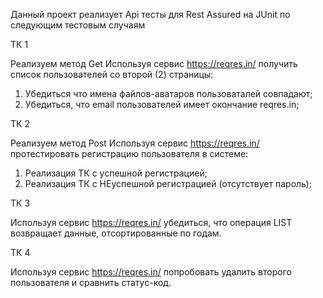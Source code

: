 Данный проект реализует Арі тесты для Rest Assured на JUnit по следующим тестовым случаям

ТК 1 

Реализуем метод Get
Используя сервис https://reqres.in/ получить список пользователей со второй
(2) страницы:
1. Убедиться что имена файлов-аватаров пользоваталей совпадают;
2. Убедиться, что email пользователей имеет окончание reqres.in;


ТК 2

Реализуем метод Post
Используя сервис https://reqres.in/ протестировать регистрацию пользователя в системе:
1. Реализация ТК с успешной регистрацией;
2. Реализация ТК с НЕуспешной регистрацией (отсутствует пароль);

ТК 3

Используя сервис https://reqres.in/ убедиться, что операция LIST<RESOURCE>
возвращает данные, отсортированные по годам.

ТК 4

Используя сервис https://reqres.in/ попробовать удалить второго 
пользователя и сравнить статус-код.
